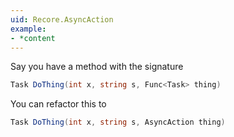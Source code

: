 ```yaml
---
uid: Recore.AsyncAction
example:
- *content
---
```


Say you have a method with the signature

```cs
Task DoThing(int x, string s, Func<Task> thing)
```

You can refactor this to

```cs
Task DoThing(int x, string s, AsyncAction thing)
```